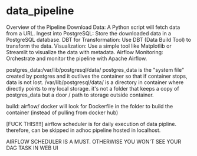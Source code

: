 # data_pipeline

Overview of the Pipeline
Download Data: A Python script will fetch data from a URL.
Ingest into PostgreSQL: Store the downloaded data in a PostgreSQL database.
DBT for Transformation: Use DBT (Data Build Tool) to transform the data.
Visualization: Use a simple tool like Matplotlib or Streamlit to visualize the data with metadata.
Airflow Monitoring: Orchestrate and monitor the pipeline with Apache Airflow.



postgres_data:/var/lib/postgresql/data/
postgres_data is the "system file" created by postgres and it outlives the container so that if container stops, data is not lost. 
/var/lib/postgresql/data/ is a directory in container where directly points to  my local storage. it's not a folder that keeps a copy of postgres_data but a door / path to storage outside container. 


build: airflow/ 
docker will look for Dockerfile in the folder to build the container (instead of pulling from docker hub)

[FUCK THIS!!!!] airflow scheduler is for daily execution of data pipline. therefore, can be skipped in adhoc pipeline hosted in localhost. 

AIRFLOW SCHEDULER IS A MUST. OTHERWISE YOU WON'T SEE YOUR DAG TASK IN WEB UI

<!-- docker-compose exec airflow airflow dags list-import-errors -->
<!-- docker-compose exec airflow airflow dags list -->
